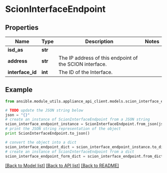 # ScionInterfaceEndpoint


## Properties
Name | Type | Description | Notes
------------ | ------------- | ------------- | -------------
**isd_as** | **str** |  | 
**address** | **str** | The IP address of this endpoint of the SCION interface. | 
**interface_id** | **int** | The ID of the Interface. | 

## Example

```python
from ansible.module_utils.appliance_api_client.models.scion_interface_endpoint import ScionInterfaceEndpoint

# TODO update the JSON string below
json = "{}"
# create an instance of ScionInterfaceEndpoint from a JSON string
scion_interface_endpoint_instance = ScionInterfaceEndpoint.from_json(json)
# print the JSON string representation of the object
print ScionInterfaceEndpoint.to_json()

# convert the object into a dict
scion_interface_endpoint_dict = scion_interface_endpoint_instance.to_dict()
# create an instance of ScionInterfaceEndpoint from a dict
scion_interface_endpoint_form_dict = scion_interface_endpoint.from_dict(scion_interface_endpoint_dict)
```
[[Back to Model list]](../README.md#documentation-for-models) [[Back to API list]](../README.md#documentation-for-api-endpoints) [[Back to README]](../README.md)


